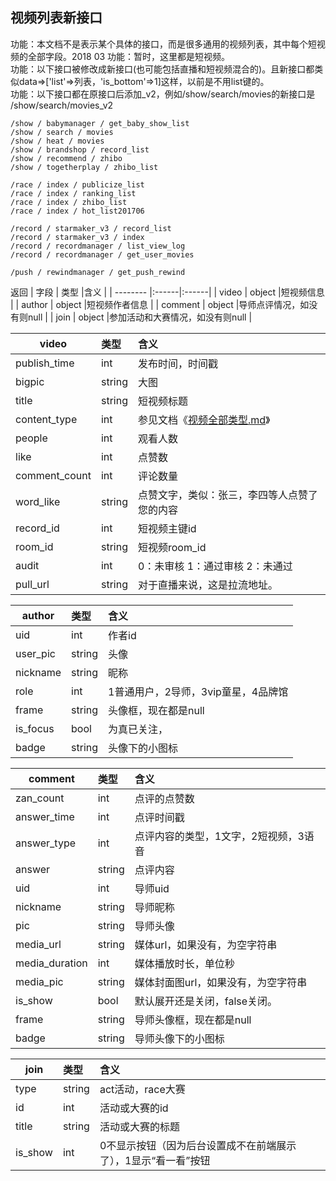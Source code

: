 ## 视频列表新接口

功能：本文档不是表示某个具体的接口，而是很多通用的视频列表，其中每个短视频的全部字段。2018 03 
功能：暂时，这里都是短视频。   
功能：以下接口被修改成新接口(也可能包括直播和短视频混合的)。且新接口都类似data=>['list'=>列表，'is_bottom'=>1]这样，以前是不用list键的。  
功能：以下接口都在原接口后添加_v2，例如/show/search/movies的新接口是 /show/search/movies_v2

~~~
/show / babymanager / get_baby_show_list
/show / search / movies
/show / heat / movies
/show / brandshop / record_list
/show / recommend / zhibo
/show / togetherplay / zhibo_list

/race / index / publicize_list
/race / index / ranking_list
/race / index / zhibo_list
/race / index / hot_list201706

/record / starmaker_v3 / record_list
/record / starmaker_v3 / index
/record / recordmanager / list_view_log
/record / recordmanager / get_user_movies

/push / rewindmanager / get_push_rewind

~~~

返回
| 字段        | 类型 |含义  |
| -------- |:------|:------|
| video     | object |短视频信息  |
| author     | object |短视频作者信息  |
| comment    | object |导师点评情况，如没有则null  |
| join       | object |参加活动和大赛情况，如没有则null  |


| video        | 类型 |含义  |
| -------- |:------|:------|
| publish_time     | int |发布时间，时间戳  |
| bigpic     | string |大图  |
| title     | string |短视频标题  |
| content_type     | int | 参见文档《[视频全部类型.md](/shop/doc/index2/name/视频全部类型)》  |
| people     | int |观看人数  |
| like     | int |点赞数  |
| comment_count     | int |评论数量  |
| word_like     | string |点赞文字，类似：张三，李四等人点赞了您的内容  |
| record_id     | int | 短视频主键id  |
| room_id     | string | 短视频room_id  |
| audit     | int | 0：未审核 1：通过审核 2：未通过 |
| pull_url     | string | 对于直播来说，这是拉流地址。 |



| author        | 类型 |含义  |
| -------- |:------|:------|
| uid     | int |作者id  |
| user_pic     | string |头像  |
| nickname     | string |昵称  |
| role     | int |1普通用户，2导师，3vip童星，4品牌馆  |
| frame     | string |头像框，现在都是null |
| is_focus     | bool |为真已关注， |
| badge     | string |头像下的小图标 |


| comment        | 类型 |含义  |
| -------- |:------|:------|
| zan_count     | int | 点评的点赞数  |
| answer_time     | int | 点评时间戳  |
| answer_type     | int | 点评内容的类型，1文字，2短视频，3语音  |
| answer     | string | 点评内容  |
| uid     | int | 导师uid  |
| nickname     | string | 导师昵称  |
| pic     | string | 导师头像  |
| media_url     | string | 媒体url，如果没有，为空字符串  |
| media_duration     | int | 媒体播放时长，单位秒  |
| media_pic     | string | 媒体封面图url，如果没有，为空字符串  |
|is_show     | bool | 默认展开还是关闭，false关闭。 |
| frame     | string |导师头像框，现在都是null |
| badge     | string |导师头像下的小图标 |

| join        | 类型 |含义  |
| -------- |:------|:------|
| type     | string |act活动，race大赛  |
| id    | int |活动或大赛的id  |
| title     | string |活动或大赛的标题  |
| is_show     | int |0不显示按钮（因为后台设置成不在前端展示了），1显示“看一看”按钮  |






